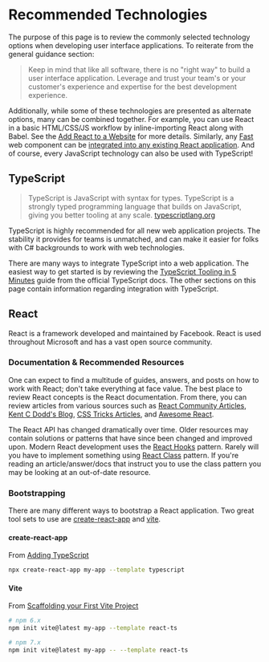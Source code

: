 # Recommended Technologies

The purpose of this page is to review the commonly selected technology options when developing user interface applications. To reiterate from the general guidance section:

> Keep in mind that like all software, there is no "right way" to build a user interface application. Leverage and trust your team's or your customer's experience and expertise for the best development experience.

Additionally, while some of these technologies are presented as alternate options, many can be combined together. For example, you can use React in a basic HTML/CSS/JS workflow by inline-importing React along with Babel. See the [Add React to a Website](https://reactjs.org/docs/add-react-to-a-website.html) for more details. Similarly, any [Fast](https://www.fast.design/) web component can be [integrated into any existing React application](https://fast.design/docs/integrations#react). And of course, every JavaScript technology can also be used with TypeScript!

## TypeScript

> TypeScript is JavaScript with syntax for types. TypeScript is a strongly typed programming language that builds on JavaScript, giving you better tooling at any scale.
> [typescriptlang.org](https://www.typescriptlang.org/)

TypeScript is highly recommended for all new web application projects. The stability it provides for teams is unmatched, and can make it easier for folks with C# backgrounds to work with web technologies.

There are many ways to integrate TypeScript into a web application. The easiest way to get started is by reviewing the [TypeScript Tooling in 5 Minutes](https://www.typescriptlang.org/docs/handbook/typescript-tooling-in-5-minutes.html) guide from the official TypeScript docs. The other sections on this page contain information regarding integration with TypeScript.

## React

React is a framework developed and maintained by Facebook. React is used throughout Microsoft and has a vast open source community.

### Documentation & Recommended Resources

One can expect to find a multitude of guides, answers, and posts on how to work with React; don't take everything at face value. The best place to review React concepts is the React documentation. From there, you can review articles from various sources such as [React Community Articles](https://reactjs.org/community/articles.html), [Kent C Dodd's Blog](https://kentcdodds.com/blog?q=react), [CSS Tricks Articles](https://css-tricks.com/?s=react), and [Awesome React](https://github.com/enaqx/awesome-react).

The React API has changed dramatically over time. Older resources may contain solutions or patterns that have since been changed and improved upon. Modern React development uses the [React Hooks](https://reactjs.org/docs/hooks-intro.html) pattern. Rarely will you have to implement something using [React Class](https://reactjs.org/docs/react-component.html) pattern. If you're reading an article/answer/docs that instruct you to use the class pattern you may be looking at an out-of-date resource.

### Bootstrapping

There are many different ways to bootstrap a React application. Two great tool sets to use are [create-react-app](https://create-react-app.dev/) and [vite](https://vitejs.dev/guide).

#### create-react-app

From [Adding TypeScript](https://create-react-app.dev/docs/adding-typescript/)

```sh
npx create-react-app my-app --template typescript
```

#### Vite

From [Scaffolding your First Vite Project](https://vitejs.dev/guide/#scaffolding-your-first-vite-project)

```sh
# npm 6.x
npm init vite@latest my-app --template react-ts

# npm 7.x
npm init vite@latest my-app -- --template react-ts
```
